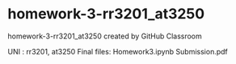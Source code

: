 # homework-3-rr3201_at3250
homework-3-rr3201_at3250 created by GitHub Classroom

UNI : rr3201, at3250
Final files:
Homework3.ipynb
Submission.pdf
